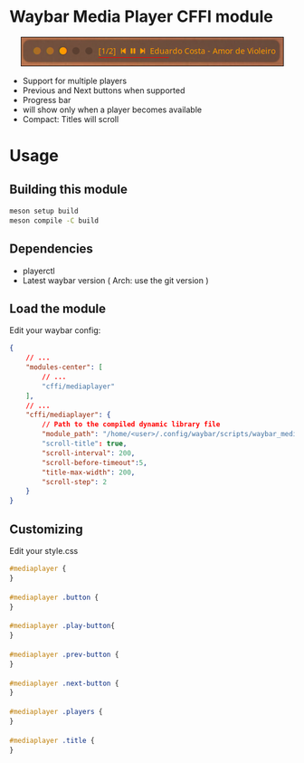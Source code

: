 # Waybar Media Player CFFI module

<p align="center">
  <img src="https://github.com/otaviojr/waybar_mediaplayer/blob/master/docs/example.png" alt="Example">
</p>

* Support for multiple players
* Previous and Next buttons when supported
* Progress bar
* will show only when a player becomes available
* Compact: Titles will scroll

# Usage

## Building this module

```bash
meson setup build
meson compile -C build
```

## Dependencies

* playerctl
* Latest waybar version ( Arch: use the git version )

## Load the module

Edit your waybar config:
```json
{
	// ...
	"modules-center": [
		// ...
		"cffi/mediaplayer"
	],
	// ...
	"cffi/mediaplayer": {
		// Path to the compiled dynamic library file
		"module_path": "/home/<user>/.config/waybar/scripts/waybar_mediaplayer.so"
		"scroll-title": true,
		"scroll-interval": 200,
		"scroll-before-timeout":5,
		"title-max-width": 200,
		"scroll-step": 2
	}
}
```

## Customizing

Edit your style.css
```css
#mediaplayer {
}

#mediaplayer .button {
}

#mediaplayer .play-button{
}

#mediaplayer .prev-button {
}

#mediaplayer .next-button {
}

#mediaplayer .players {
}

#mediaplayer .title {
}
```
